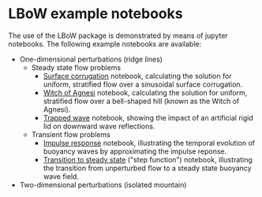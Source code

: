 # LBoW example notebooks
The use of the LBoW package is demonstrated by means of jupyter notebooks. The following example notebooks are available:
- One-dimensional perturbations (ridge lines)
  - Steady state flow problems
    - [Surface corrugation](1-1D-steady-state--surface-corrugation.ipynb) notebook, calculating the solution for uniform, stratified flow over a sinusoidal surface corrugation.
    - [Witch of Agnesi](2-1D-steady-state--witch-of-Agnesi.ipynb) notebook, calculating the solution for uniform, stratified flow over a bell-shaped hill (known as the Witch of Agnesi).
    - [Trapped wave](3-1D-steady-state--trapped-wave-solution.ipynb) notebook, showing the impact of an artificial rigid lid on downward wave reflections.
  - Transient flow problems
    - [Impulse response](4-1D-transient--impulse-response.ipynb) notebook, illustrating the temporal evolution of buoyancy waves by approximating the impulse reponse.
    - [Transition to steady state](5-1D-transient--step-function.ipynb) ("step function") notebook, illustrating the transition from unperturbed flow to a steady state buoyancy wave field.
- Two-dimensional perturbations (isolated mountain)